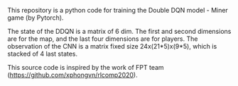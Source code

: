 This repository is a python code for training the Double DQN model - Miner game (by Pytorch).

The state of the DDQN is a matrix of 6 dim. The first and second dimensions are for the map, and the last four dimensions are for players. The observation of the CNN is a matrix fixed size 24x(21\*5)x(9\*5), which is stacked of 4 last states. 

This source code is inspired by the work of FPT team (https://github.com/xphongvn/rlcomp2020). 
